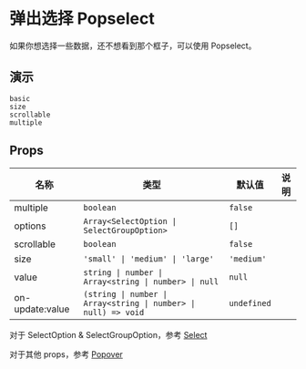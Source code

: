 # 弹出选择 Popselect

如果你想选择一些数据，还不想看到那个框子，可以使用 Popselect。

## 演示

```demo
basic
size
scrollable
multiple
```

## Props

| 名称 | 类型 | 默认值 | 说明 |
| --- | --- | --- | --- |
| multiple | `boolean` | `false` |  |
| options | `Array<SelectOption \| SelectGroupOption>` | `[]` |  |
| scrollable | `boolean` | `false` |  |
| size | `'small' \| 'medium' \| 'large'` | `'medium'` |  |
| value | `string \| number \| Array<string \| number> \| null` | `null` |  |
| on-update:value | `(string \| number \| Array<string \| number> \| null) => void` | `undefined` |  |

对于 SelectOption & SelectGroupOption，参考 [Select](select#SelectOption-Type)

对于其他 props，参考 [Popover](popover#Props)
